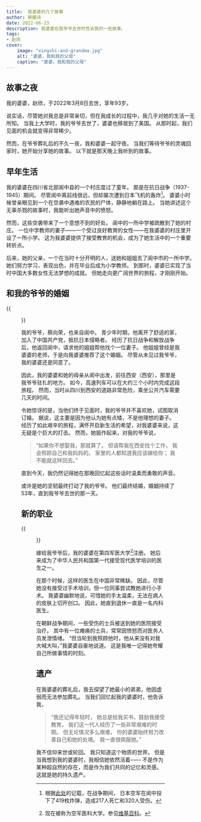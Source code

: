 ```yaml
---
title:  我婆婆的几个故事
author: 蔡醒诗
date: 2022-06-23
description: 我婆婆在我爷爷去世时告诉我的一些故事。
tags:
- 赵欣
cover:
    image: "xingshi-and-grandma.jpg"
    alt: "婆婆，我和我的父母"
    caption: "婆婆，我和我的父母"
---
```


## 故事之夜

我的婆婆，赵欣，于2022年3月8日去世，享年93岁。

说实话，尽管她对我总是非常亲切，但在我成长的过程中，我几乎对她的生活一无所知。
当我上大学时，我的爷爷去世了，婆婆也移居到了美国。
从那时起，我们见面的机会就变得非常稀少。

然而，在爷爷葬礼后的不久一夜，我和婆婆一起守夜。
当我们等待爷爷的灵魂回家时，她开始分享她的故事。
以下就是那天晚上我听到的故事。

## 早年生活

我的婆婆在四川省北部阆中县的一个村庄度过了童年。
那是在抗日战争（1937-1945）期间。
尽管阆中离前线很远，但却屡次遭到日本飞机的轰炸[^1]。
婆婆小时候曾亲眼见到一个在空袭中遇难的农民的尸体，静静地躺在路上。
当她讲述这个无辜杀戮的故事时，我能听出她声音中的愤怒。

然而，这些空袭带来了一个意想不到的好处。
阆中的一所中学被疏散到了她的村庄。
一位中学教师的妻子——一个受过良好教育的女性——在我婆婆的村庄里开设了一所小学。
这为我婆婆提供了接受教育的机会，成为了她生活中的一个重要转折点。

后来，她的父亲，一个在当时十分开明的人，送她和姐姐去了阆中市的一所中学。
她们努力学习，表现出色，并在毕业后成为小学教师。
到那时，婆婆已实现了当时中国大多数女性无法梦想的成就。
但她走向更广阔世界的旅程，才刚刚开始。

## 和我的爷爷的婚姻

{{<figure src="/images/zhaoxin-xiangrong.jpg" caption="婆婆和爷爷（1958）">}}

我的爷爷，蔡向荣，也来自阆中。
青少年时期，他离开了舒适的家，加入了中国共产党，抵抗日本侵略者。
经历了抗日战争和解放战争后，他返回阆中，请求他的姐姐帮他找个一位妻子。
他姐姐曾经是我婆婆的老师，于是向我婆婆推荐了这个婚姻。
尽管从未见过我爷爷，我的婆婆还是同意了。

因此，我的婆婆和她的母亲从阆中出发，前往西安（西安），那里是我爷爷驻扎的地方。
如今，高速列车可以在大约三个小时内完成这段旅程。
然而，当时从四川到西安的道路非常危险，乘坐公共汽车需要几天的时间。

令她惊讶的是，当他们终于见面时，我的爷爷并不喜欢她，试图取消订婚。
据说，这主要是因为他认为她有点矮，不是他理想的妻子。
经历了如此艰辛的旅程，满怀开启新生活的希望，对我婆婆来说，这无疑是个巨大的打击。
然而，她振作起来，对我的爷爷说，

> “如果你不想娶我，那就算了。
> 但请帮我在西安找个工作，
> 我会照顾自己和我妈妈的。
> 家里的人都知道我应该嫁给你；
> 我不能就这样回去。”

直到今天，我仍然记得她在那晚回忆起这些话时温柔而勇敢的声音。

或许是她的坚韧最终打动了我的爷爷。
他们最终结婚，婚姻持续了53年，直到我爷爷去世的那一天。

## 新的职业

{{<figure src="grandma-at-university.jpg" caption="婆婆重访她的大学（2014）">}}

嫁给我爷爷后，我的婆婆在第四军医大学[^2]注册。
她后来成为了中华人民共和国第一代接受现代医学培训的医生之一。

在那个时候，这样的医生在中国非常稀缺。
因此，尽管她没有接受过手术培训，但一位同事尝试教她进行小手术。
我婆婆幽默地说，可惜她的手太温柔，无法在病人的皮肤上切开创口。
因此，她直到退休一直是一名内科医生。

在朝鲜战争期间，一些受伤的士兵被送到她的医院接受治疗。
其中有一位瘫痪的士兵，常常因愤怒而对医务人员发泄情绪。
“但当轮到我照顾他时，他从来没有对我大喊大叫，”我婆婆自豪地说道。
这是我唯一记得她夸耀自己所做事情的时刻。

## 遗产

在我婆婆的葬礼后，我去探望了她最小的弟弟，他因虚弱而无法参加葬礼。
当我们回忆起我的婆婆时，他告诉我，

> “我还记得年轻时，
> 她总是给我买书，鼓励我接受教育。
> 我们这一代人经历了一些非常艰难的时期。
> 但无论情况多么艰难，
> 你的婆婆始终努力改善自己和她的处境。
> 我一直很佩服她。”

我不信仰来世或轮回。
我只知道这个物质的世界。
但是当我想到我的婆婆时，我相信她依然活着——
不是作为某种超自然的存在，而是作为我们共同的记忆和灵感。
这就是她的持久遗产。

[^1]: 根据[此处](https://auto.sohu.com/20050727/n240199033.shtml)的记载，在战争期间，
  日本空军在阆中投下了419枚炸弹，造成217人死亡和320人受伤。
[^2]: 现在被称为空军医科大学。参见[维基百科](https://en.wikipedia.org/wiki/Air_Force_Medical_University)。
